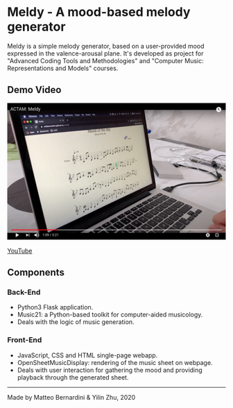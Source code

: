 Meldy - A mood-based melody generator
=====================================

Meldy is a simple melody generator, based on a user-provided mood expressed in the valence-arousal plane.
It's developed as project for "Advanced Coding Tools and Methodologies" and "Computer Music: Representations and Models" courses.

Demo Video
----------
![avatar](/docs/pic/screen_demovideo.png)

[YouTube](https://youtu.be/GXCEjtqoQWU)


Components
----------

### Back-End
* Python3 Flask application.
* Music21: a Python-based toolkit for computer-aided musicology.
* Deals with the logic of music generation.

### Front-End
* JavaScript, CSS and HTML single-page webapp.
* OpenSheetMusicDisplay: rendering of the music sheet on webpage.
* Deals with user interaction for gathering the mood and providing playback through the generated sheet.

----
Made by Matteo Bernardini & Yilin Zhu, 2020
